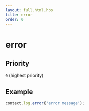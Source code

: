 ```yaml
---
layout: full.html.hbs
title: error
order: 0
---
```


# error

## Priority

`0` (highest priority)

## Example 

```js
context.log.error('error message');
```
